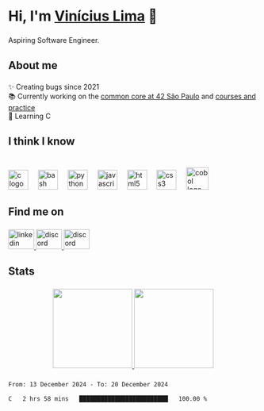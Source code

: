 <h1 align="left">Hi, I'm <a href="https://www.linkedin.com/in/viniciusslima/" target="_blank" rel="noopener noreferrer">Vinícius Lima</a> 👋</h1>

###

<p align="left">Aspiring Software Engineer.</p>

###

<h2 align="left">About me</h2>

###

<p align="left">✨ Creating bugs since 2021<br>
  📚 Currently working on the <a href="https://github.com/vinislima/my-path-at-42" target="_blank" rel="noopener noreferrer">
  common core at 42 São Paulo</a> and <a href="https://github.com/vinislima/courses_and_practice" target="_blank" rel="noopener noreferrer"> courses and practice </a>
  <br>
  📖 Learning C
</p>

###

<h2 align="left">I think I know</h2>

###

<br clear="both">

<div align="left">
  <img src="https://cdn.jsdelivr.net/gh/devicons/devicon/icons/c/c-original.svg" height="40" alt="c logo"  />
  <img width="12" />
  <img src="https://cdn.jsdelivr.net/gh/devicons/devicon/icons/bash/bash-original.svg" height="40" alt="bash logo"  />
  <img width="12" />
  <img src="https://cdn.jsdelivr.net/gh/devicons/devicon/icons/python/python-original.svg" height="40" alt="python logo"  />
  <img width="12" />
  <img src="https://cdn.jsdelivr.net/gh/devicons/devicon/icons/javascript/javascript-original.svg" height="40" alt="javascript logo"  />
  <img width="12" />
  <img src="https://cdn.jsdelivr.net/gh/devicons/devicon/icons/html5/html5-original.svg" height="40" alt="html5 logo"  />
  <img width="12" />
  <img src="https://cdn.jsdelivr.net/gh/devicons/devicon/icons/css3/css3-original.svg" height="40" alt="css3 logo"  />
  <img width="12" />
  <img src="https://www.svgrepo.com/show/373510/cobol.svg" height="45" alt="cobol logo" />
</div>

###

<h2 align="left">Find me on</h2>

###

<div align="left">
  <a href="https://www.linkedin.com/in/viniciusslima/" target="_blank" rel="noopener noreferrer">
    <img src="https://raw.githubusercontent.com/maurodesouza/profile-readme-generator/master/src/assets/icons/social/linkedin/default.svg" width="52" height="40" alt="linkedin logo"  />
  </a>
  <a href="mailto: vinislima@gmail.com" target="_blank" rel="noopener noreferrer">
    <img src="https://raw.githubusercontent.com/maurodesouza/profile-readme-generator/master/src/assets/icons/social/gmail/default.svg" width="52" height="40" alt="discord logo"  />
  </a>
  <a href="https://www.discord.com/users/vinislima" target="_blank" rel="noopener noreferrer">
    <img src="https://raw.githubusercontent.com/maurodesouza/profile-readme-generator/master/src/assets/icons/social/discord/default.svg" width="52" height="40" alt="discord logo"  />
  </a>
</div>

###

<h2 align="left">Stats</h2>

###

<div align="center">
  <a href="https://www.linkedin.com/in/viniciusslima/" target="_blank" rel="noopener noreferrer">
    <img height="160em" src="https://github-readme-stats.vercel.app/api?username=vinislima&show_icons=true&theme=dracula&include_all_commits=true&count_private=true"/>
    <img height="160em" src="https://github-readme-stats.vercel.app/api/top-langs/?username=vinislima&layout=compact&langs_count=7&theme=dracula"/>
  </a>
</div>

###

<div height="320em">
<!--START_SECTION:waka-->

```txt
From: 13 December 2024 - To: 20 December 2024

C   2 hrs 58 mins   █████████████████████████   100.00 %
```

<!--END_SECTION:waka-->
</div>
